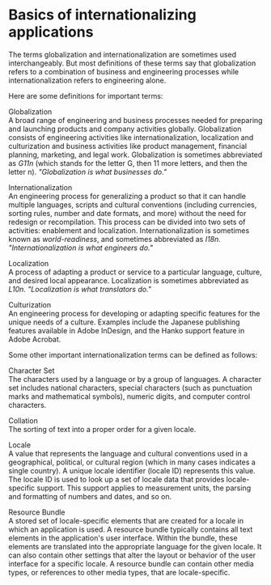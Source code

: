# Basics of internationalizing applications

The terms globalization and internationalization are sometimes used
interchangeably. But most definitions of these terms say that globalization
refers to a combination of business and engineering processes while
internationalization refers to engineering alone.

Here are some definitions for important terms:

Globalization  
A broad range of engineering and business processes needed for preparing and
launching products and company activities globally. Globalization consists of
engineering activities like internationalization, localization and culturization
and business activities like product management, financial planning, marketing,
and legal work. Globalization is sometimes abbreviated as _G11n_ (which stands
for the letter G, then 11 more letters, and then the letter n). _"Globalization
is what businesses do."_

Internationalization  
An engineering process for generalizing a product so that it can handle multiple
languages, scripts and cultural conventions (including currencies, sorting
rules, number and date formats, and more) without the need for redesign or
recompilation. This process can be divided into two sets of activities:
enablement and localization. Internationalization is sometimes known as
_world-readiness_, and sometimes abbreviated as _I18n_. _"Internationalization
is what engineers do."_

Localization  
A process of adapting a product or service to a particular language, culture,
and desired local appearance. Localization is sometimes abbreviated as _L10n_.
_"Localization is what translators do."_

Culturization  
An engineering process for developing or adapting specific features for the
unique needs of a culture. Examples include the Japanese publishing features
available in Adobe InDesign, and the Hanko support feature in Adobe Acrobat.

Some other important internationalization terms can be defined as follows:

Character Set  
The characters used by a language or by a group of languages. A character set
includes national characters, special characters (such as punctuation marks and
mathematical symbols), numeric digits, and computer control characters.

Collation  
The sorting of text into a proper order for a given locale.

Locale  
A value that represents the language and cultural conventions used in a
geographical, political, or cultural region (which in many cases indicates a
single country). A unique locale identifier (locale ID) represents this value.
The locale ID is used to look up a set of locale data that provides
locale-specific support. This support applies to measurement units, the parsing
and formatting of numbers and dates, and so on.

Resource Bundle  
A stored set of locale-specific elements that are created for a locale in which
an application is used. A resource bundle typically contains all text elements
in the application's user interface. Within the bundle, these elements are
translated into the appropriate language for the given locale. It can also
contain other settings that alter the layout or behavior of the user interface
for a specific locale. A resource bundle can contain other media types, or
references to other media types, that are locale-specific.

